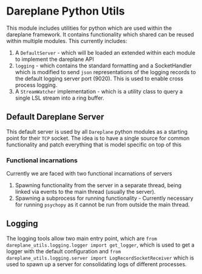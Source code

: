 # Dareplane Python Utils
This module includes utilities for python which are used within the dareplane 
framework. It contains functionality which shared can be reused within multiple modules.
This currently includes:
1. A `DefaultServer` - which will be loaded an extended within each module to implement the dareplane API
1. `logging` - which contains the standard formatting and a SocketHandler which is modified to send `json` representations of the logging records to the default logging server port (9020). This is used to enable cross process logging.
1. A `StreamWatcher` implementation - which is a utility class to query a single LSL stream into a ring buffer.


## Default Dareplane Server

This default server is used by all `Dareplane` python modules as a starting
point for their `TCP` socket. The idea is to have a single source for common
functionality and patch everything that is model specific on top of this


### Functional incarnations

Currently we are faced with two functional incarnations of servers

1. Spawning functionality from the server in a separate thread, being linked via events to the
   main thread (usually the server).
2. Spawning a subprocess for running functionality - Currently necessary for running `psychopy` as it cannot be run from outside the main thread.
 
## Logging
The logging tools allow two main entry point, which are `from dareplane_utils.logging.logger import get_logger`, which is used to get a logger with the default configuration and `from dareplane_utils.logging.server import LogRecordSocketReceiver` which is used to spawn up a server for consolidating logs of different processes.
